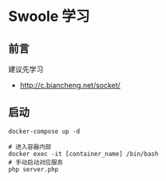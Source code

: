 # Swoole 学习

## 前言
建议先学习
* <http://c.biancheng.net/socket/>

## 启动
```
docker-compose up -d

# 进入容器内部
docker exec -it [container_name] /bin/bash
# 手动启动对应服务
php server.php 
```